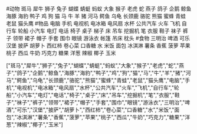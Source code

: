 #动物
斑马  犀牛 狮子 兔子 蝴蝶 蜻蜓  蚂蚁 大象 猴子 老虎 蛇 燕子 鸽子 企鹅 鲸鱼 海豚 海豹 鸭子 鸡 狗 猫 马 牛 羊 猪 河马 鳄鱼 乌龟 长颈鹿 骆驼  熊猫 蜜蜂 青蛙 老鼠 猫头鹰
#物品
电脑  手机 电视机 电冰箱 电风扇 水杯 公共汽车 火车 飞机 自行车 轮船 小汽车 电灯 电话 椅子 桌子 梯子 床 吊车 挖掘机 笔 衣服 鞋子 袜子 裤子 领带 裙子 帽子 手套 围巾 眼镜 游泳衣 帐篷 吊床 枕头 
#食物
三明治 啤酒 可乐 汉堡 披萨 胡萝卜 西红柿 卷心菜 口香糖 水 米饭 面包 冰淇淋 薯条 香蕉 菠萝 苹果 桃子 西瓜 牛奶 巧克力 糖果 洋葱 辣椒 椰子 玉米 

["斑马","犀牛","狮子","兔子","蝴蝶","蜻蜓","蚂蚁","大象","猴子","老虎","蛇","燕子","鸽子","企鹅","鲸鱼","海豚","海豹","鸭子","鸡","狗","猫","马","牛","羊","猪","河马","鳄鱼","乌龟","长颈鹿","骆驼","熊猫","蜜蜂","青蛙","老鼠","猫头鹰","电脑","手机","电视机","电冰箱","电风扇","水杯","公共汽车","火车","飞机","自行车","轮船","小汽车","电灯","电话","椅子","桌子","床","吊车","挖掘机","笔","衣服","鞋子","袜子","裤子","领带","裙子","帽子","手套","围巾","眼镜","游泳衣","三明治","啤酒","可乐","汉堡","披萨","胡萝卜","西红柿","卷心菜","口香糖","水","米饭","面包","冰淇淋","薯条","香蕉","菠萝","苹果","桃子","西瓜","牛奶","巧克力","糖果","洋葱","辣椒","椰子","玉米"]